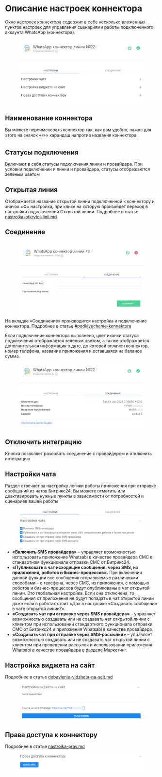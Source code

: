 # Описание настроек коннектора

Окно настроек коннектора содержит в себе несколько вложенных пунктов настроек для управления сценариями работы подключенного аккаунта WhatsApp (коннектора).

<figure><img src="../../.gitbook/assets/image (43).png" alt=""><figcaption></figcaption></figure>

## **Наименование коннектора** <a href="#naimenovanie-konnektora" id="naimenovanie-konnektora"></a>

Вы можете переименовать коннектор так, как вам удобно, нажав для этого на значок «✏️» карандаш напротив названия коннектора.

## **Статусы подключения** <a href="#status-podklyucheniya" id="status-podklyucheniya"></a>

Включают в себя статусы подключения линии и провайдера. При условии подключении и линии и провайдера, статусы отображаются зелёным цветом

## Открытая линия

Отображается название открытой линии подключенной к коннектору и значок «⚙️» настройка, при клике на которую произойдёт переход в настройки подключенной Открытой линии. Подробнее в статье [nastroika-otkrytoi-linii.md](../nastroika-otkrytoi-linii.md "mention")

## Соединение

<figure><img src="../../.gitbook/assets/image (275).png" alt=""><figcaption></figcaption></figure>

На вкладке «Соединение» производится настройка и подключение коннектора. Подробнее в статье [#podklyuchenie-konnektora](../podklyuchenie-konnektora.md#podklyuchenie-konnektora "mention")

Если подключение коннектора выполнено, цвет иконки статуса подключения отображается зелёным цветом, а также отображается дополнительная информация о дате, до которой оплачен коннектор, номер телефона, название приложения и оставшаяся на балансе сумма.

<figure><img src="../../.gitbook/assets/image (206).png" alt=""><figcaption></figcaption></figure>

## Отключить интеграцию

Кнопка позволяет разорвать соединение с провайдером и отключить интеграцию

## Настройки чата

Раздел отвечает за настройку логики работы приложения при отправке сообщений из чатов Битрикс24. Вы можете отметить или деактивировать нужные пункты в зависимости от потребностей и сценариев вашей работы

<figure><img src="../../.gitbook/assets/image (48).png" alt=""><figcaption></figcaption></figure>

* **«Включить SMS провайдера»** – управляет возможностью использовать приложение Whatsabi в качестве провайдера СМС в стандартном функционале отправки СМС от Битрикс24.
* **«Публиковать в чат исходящие сообщения: через SMS, из приложения, роботов и бизнес-процессов».** При включении данной функции все сообщения отправляемые различными способами – с телефона, через СМС, из приложения, с помощью роботов и бизнес-процессов будут опубликованы в чат открытой линии. Это глобальная настройка. Если она отключена, то сообщения от приложения не будут попадать в чат открытой линии даже если в роботах стоит «Да» в настройке «Создавать сообщение в чате открытой линии?».
* **«Создавать чат при отправке через SMS провайдера»** – управляет возможностью создавать или не создавать чат открытой линии с клиентом при использовании стандартного функционала отправки СМС от Битрикс24 и приложения Whatsabi в качестве провайдера.
* **«Создавать чат при отправке через SMS-рассылки»** – управляет возможностью создавать или не создавать чат открытой линии с клиентом при проведении рассылок и использовании приложения Whatsabi в качестве провайдера в разделе Маркетинг.

## Настройка виджета на сайт

Подробнее в статье [dobavlenie-vidzheta-na-sait.md](../../vozmozhnosti/dobavlenie-vidzheta-na-sait.md "mention")

<figure><img src="../../.gitbook/assets/image (50).png" alt=""><figcaption></figcaption></figure>

## Права доступа к коннектору

Подробнее в статье [nastroika-prav.md](../nastroika-prav.md "mention")

<figure><img src="../../.gitbook/assets/image (49).png" alt=""><figcaption></figcaption></figure>
